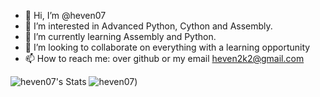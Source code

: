 - 👋 Hi, I’m @heven07
- 👀 I’m interested in Advanced Python, Cython and Assembly.
- 🌱 I’m currently learning Assembly and Python.
- 💞️ I’m looking to collaborate on everything with a learning opportunity
- 📫 How to reach me: over github or my email heven2k2@gmail.com

![heven07's Stats](https://github-readme-stats.vercel.app/api?username=heven07&theme=transparent&show_icons=true&hide_border=true&count_private=true)
![heven07](https://count.getloli.com/get/@heven07?theme=rule34))
<!---
heven07/heven07 is a ✨ special ✨ repository because its `README.md` (this file) appears on your GitHub profile.
You can click the Preview link to take a look at your changes.
--->
